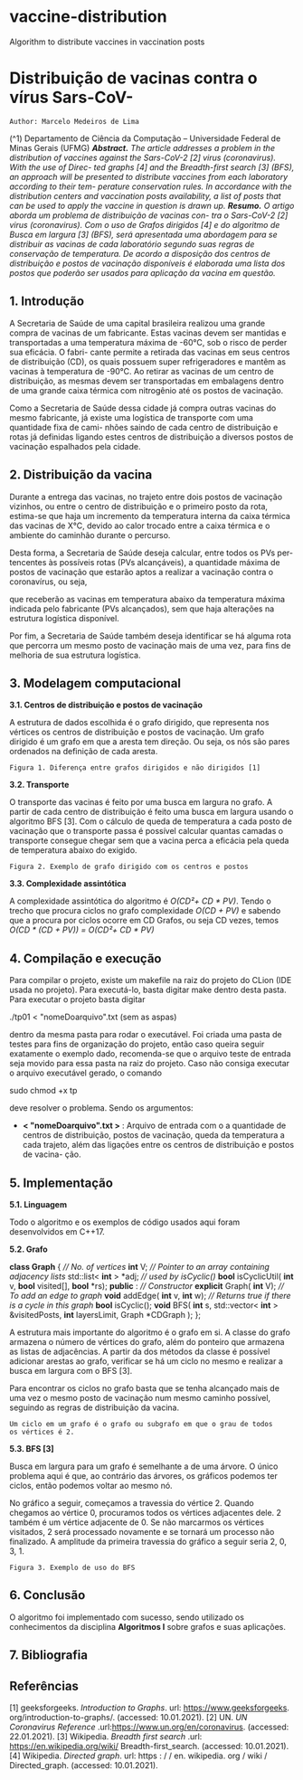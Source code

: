 # vaccine-distribution
Algorithm to distribute vaccines in vaccination posts

# Distribuição de vacinas contra o vírus Sars-CoV-

```
Author: Marcelo Medeiros de Lima
```
(^1) Departamento de Ciência da Computação – Universidade Federal de Minas Gerais (UFMG)
**_Abstract._** _The article addresses a problem in the distribution of vaccines
against the Sars-CoV-2 [2] virus (coronavirus). With the use of Direc-
ted graphs [4] and the Breadth-first search [3] (BFS), an approach will be
presented to distribute vaccines from each laboratory according to their tem-
perature conservation rules. In accordance with the distribution centers and
vaccination posts availability, a list of posts that can be used to apply the
vaccine in question is drawn up._
**_Resumo._** _O artigo aborda um problema de distribuição de vacinas con-
tra o Sars-CoV-2 [2] virus (coronavirus). Com o uso de Grafos dirigidos
[4] e do algoritmo de Busca em largura [3] (BFS), será apresentada uma
abordagem para se distribuir as vacinas de cada laboratório segundo suas
regras de conservação de temperatura. De acordo a disposição dos centros
de distribuição e postos de vacinação disponíveis é elaborada uma lista dos
postos que poderão ser usados para aplicação da vacina em questão._

## 1. Introdução

A Secretaria de Saúde de uma capital brasileira realizou uma grande compra
de vacinas de um fabricante. Estas vacinas devem ser mantidas e transportadas a
uma temperatura máxima de -60°C, sob o risco de perder sua eficácia. O fabri-
cante permite a retirada das vacinas em seus centros de distribuição (CD), os quais
possuem super refrigeradores e mantêm as vacinas à temperatura de -90°C. Ao
retirar as vacinas de um centro de distribuição, as mesmas devem ser transportadas
em embalagens dentro de uma grande caixa térmica com nitrogênio até os postos
de vacinação.

Como a Secretaria de Saúde dessa cidade já compra outras vacinas do mesmo
fabricante, já existe uma logística de transporte com uma quantidade fixa de cami-
nhões saindo de cada centro de distribuição e rotas já definidas ligando estes centros
de distribuição a diversos postos de vacinação espalhados pela cidade.

## 2. Distribuição da vacina

Durante a entrega das vacinas, no trajeto entre dois postos de vacinação
vizinhos, ou entre o centro de distribuição e o primeiro posto da rota, estima-se que
haja um incremento da temperatura interna da caixa térmica das vacinas de X°C,
devido ao calor trocado entre a caixa térmica e o ambiente do caminhão durante o
percurso.

Desta forma, a Secretaria de Saúde deseja calcular, entre todos os PVs per-
tencentes às possíveis rotas (PVs alcançáveis), a quantidade máxima de postos de
vacinação que estarão aptos a realizar a vacinação contra o coronavírus, ou seja,


que receberão as vacinas em temperatura abaixo da temperatura máxima indicada
pelo fabricante (PVs alcançados), sem que haja alterações na estrutura logística
disponível.

Por fim, a Secretaria de Saúde também deseja identificar se há alguma rota
que percorra um mesmo posto de vacinação mais de uma vez, para fins de melhoria
de sua estrutura logística.

## 3. Modelagem computacional

**3.1. Centros de distribuição e postos de vacinação**

A estrutura de dados escolhida é o grafo dirigido, que representa nos vértices
os centros de distribuição e postos de vacinação. Um grafo dirigido é um grafo em
que a aresta tem direção. Ou seja, os nós são pares ordenados na definição de cada
aresta.

```
Figura 1. Diferença entre grafos dirigidos e não dirigidos [1]
```
**3.2. Transporte**

O transporte das vacinas é feito por uma busca em largura no grafo. A partir
de cada centro de distribuição é feito uma busca em largura usando o algoritmo
BFS [3]. Com o cálculo de queda de temperatura a cada posto de vacinação que o
transporte passa é possível calcular quantas camadas o transporte consegue chegar
sem que a vacina perca a eficácia pela queda de temperatura abaixo do exigido.


```
Figura 2. Exemplo de grafo dirigido com os centros e postos
```
**3.3. Complexidade assintótica**

A complexidade assintótica do algoritmo é _O(CD²+ CD * PV)_. Tendo o
trecho que procura ciclos no grafo complexidade _O(CD + PV)_ e sabendo que a
procura por ciclos ocorre em CD Grafos, ou seja CD vezes, temos _O(CD * (CD +
PV)) = O(CD²+ CD * PV)_

## 4. Compilação e execução

Para compilar o projeto, existe um makefile na raiz do projeto do CLion (IDE
usada no projeto). Para executá-lo, basta digitar make dentro desta pasta. Para
executar o projeto basta digitar

./tp01 < "nomeDoarquivo".txt (sem as aspas)

dentro da mesma pasta para rodar o executável. Foi criada uma pasta de testes
para fins de organização do projeto, então caso queira seguir exatamente o exemplo
dado, recomenda-se que o arquivo teste de entrada seja movido para essa pasta na
raiz do projeto. Caso não consiga executar o arquivo executável gerado, o comando

sudo chmod +x tp

deve resolver o problema. Sendo os argumentos:

- **< "nomeDoarquivo".txt >** : Arquivo de entrada com o a quantidade de
    centros de distribuição, postos de vacinação, queda da temperatura a cada
    trajeto, além das ligações entre os centros de distribuição e postos de vacina-
    ção.


## 5. Implementação

**5.1. Linguagem**

Todo o algoritmo e os exemplos de código usados aqui foram desenvolvidos
em C++17.

**5.2. Grafo**

**class Graph** {
_// No. of vertices_
**int** V;
_// Pointer to an array containing adjacency lists_
std::list< **int** > *adj;
_// used by isCyclic()_
**bool** isCyclicUtil( **int** v, **bool** visited[], **bool** *rs);
**public** :
_// Constructor_
**explicit** Graph( **int** V);
_// To add an edge to graph_
**void** addEdge( **int** v, **int** w);
_// Returns true if there is a cycle in this graph_
**bool** isCyclic();
**void** BFS(
**int** s,
std::vector< **int** > &visitedPosts,
**int** layersLimit,
Graph *CDGraph
);
};

A estrutura mais importante do algoritmo é o grafo em si. A classe do grafo
armazena o número de vértices do grafo, além do ponteiro que armazena as listas de
adjacências. A partir da dos métodos da classe é possível adicionar arestas ao grafo,
verificar se há um ciclo no mesmo e realizar a busca em largura com o BFS [3].

Para encontrar os ciclos no grafo basta que se tenha alcançado mais de uma
vez o mesmo posto de vacinação num mesmo caminho possível, seguindo as regras
de distribuição da vacina.

```
Um ciclo em um grafo é o grafo ou subgrafo em que o grau de todos
os vértices é 2.
```
**5.3. BFS [3]**

Busca em largura para um grafo é semelhante a de uma árvore. O único
problema aqui é que, ao contrário das árvores, os gráficos podemos ter ciclos, então
podemos voltar ao mesmo nó.

No gráfico a seguir, começamos a travessia do vértice 2. Quando chegamos
ao vértice 0, procuramos todos os vértices adjacentes dele. 2 também é um vértice
adjacente de 0. Se não marcarmos os vértices visitados, 2 será processado novamente
e se tornará um processo não finalizado. A amplitude da primeira travessia do gráfico
a seguir seria 2, 0, 3, 1.


```
Figura 3. Exemplo de uso do BFS
```
## 6. Conclusão

O algoritmo foi implementado com sucesso, sendo utilizado os conhecimentos
da disciplina **Algoritmos I** sobre grafos e suas aplicações.

## 7. Bibliografia

## Referências

[1] geeksforgeeks. _Introduction to Graphs_. url: https://www.geeksforgeeks.
org/introduction-to-graphs/. (accessed: 10.01.2021).
[2] UN. _UN Coronavirus Reference_ .url:https://www.un.org/en/coronavirus.
(accessed: 22.01.2021).
[3] Wikipedia. _Breadth first search_ .url: https://en.wikipedia.org/wiki/
Breadth-first_search. (accessed: 10.01.2021).
[4] Wikipedia. _Directed graph_. url: https : / / en. wikipedia. org / wiki /
Directed_graph. (accessed: 10.01.2021).


